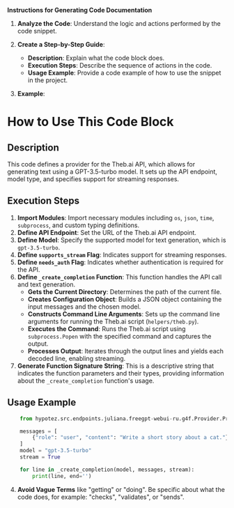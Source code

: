 **Instructions for Generating Code Documentation**

1. **Analyze the Code**: Understand the logic and actions performed by the code snippet.

2. **Create a Step-by-Step Guide**:
    - **Description**: Explain what the code block does.
    - **Execution Steps**: Describe the sequence of actions in the code.
    - **Usage Example**: Provide a code example of how to use the snippet in the project.

3. **Example**:

How to Use This Code Block
=========================================================================================

Description
-------------------------
This code defines a provider for the Theb.ai API, which allows for generating text using a GPT-3.5-turbo model. It sets up the API endpoint, model type, and specifies support for streaming responses.

Execution Steps
-------------------------
1.  **Import Modules**: Import necessary modules including `os`, `json`, `time`, `subprocess`, and custom typing definitions.
2.  **Define API Endpoint**:  Set the URL of the Theb.ai API endpoint.
3.  **Define Model**: Specify the supported model for text generation, which is `gpt-3.5-turbo`.
4.  **Define `supports_stream` Flag**:  Indicates support for streaming responses.
5.  **Define `needs_auth` Flag**:  Indicates whether authentication is required for the API.
6.  **Define `_create_completion` Function**:  This function handles the API call and text generation.
    -  **Gets the Current Directory**: Determines the path of the current file.
    -  **Creates Configuration Object**: Builds a JSON object containing the input messages and the chosen model.
    -  **Constructs Command Line Arguments**:  Sets up the command line arguments for running the Theb.ai script (`helpers/theb.py`).
    -  **Executes the Command**: Runs the Theb.ai script using `subprocess.Popen` with the specified command and captures the output.
    -  **Processes Output**:  Iterates through the output lines and yields each decoded line, enabling streaming.
7.  **Generate Function Signature String**:  This is a descriptive string that indicates the function parameters and their types, providing information about the `_create_completion` function's usage.

Usage Example
-------------------------

```python
    from hypotez.src.endpoints.juliana.freegpt-webui-ru.g4f.Provider.Providers.Theb import _create_completion

    messages = [
        {"role": "user", "content": "Write a short story about a cat."}
    ]
    model = "gpt-3.5-turbo"
    stream = True

    for line in _create_completion(model, messages, stream):
        print(line, end='')
```

4. **Avoid Vague Terms** like "getting" or "doing". Be specific about what the code does, for example: "checks", "validates", or "sends".